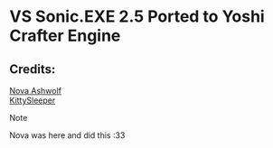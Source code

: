 # VS Sonic.EXE 2.5 Ported to Yoshi Crafter Engine 

## Credits:
[Nova Ashwolf](https://github.com/NovaAshwolfDev)   
[KittySleeper](https://github.com/KittySleeper)

> [!NOTE]
> Nova was here and did this :33
